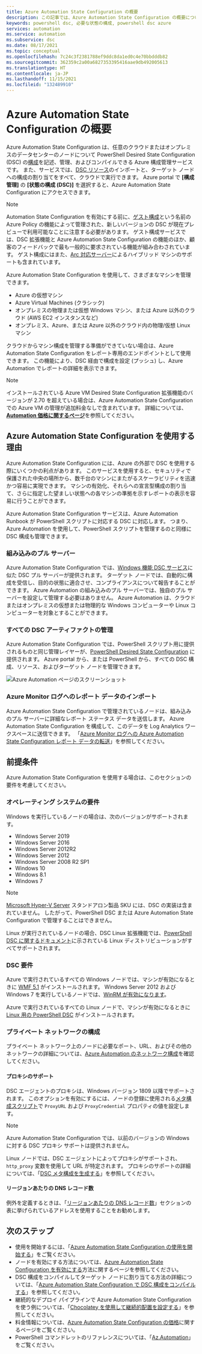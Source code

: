 ```yaml
---
title: Azure Automation State Configuration の概要
description: この記事では、Azure Automation State Configuration の概要について説明します。
keywords: powershell dsc, 必要な状態の構成, powershell dsc azure
services: automation
ms.service: automation
ms.subservice: dsc
ms.date: 08/17/2021
ms.topic: conceptual
ms.openlocfilehash: 7c24c3f2381788ef9ddc8da1ed0c4e70bbdddb82
ms.sourcegitcommit: 362359c2a00a6827353395416aae9db492005613
ms.translationtype: HT
ms.contentlocale: ja-JP
ms.lasthandoff: 11/15/2021
ms.locfileid: "132489910"
---
```

# <a name="azure-automation-state-configuration-overview"></a>Azure Automation State Configuration の概要

Azure Automation State Configuration は、任意のクラウドまたはオンプレミスのデータセンターのノードについて PowerShell Desired State Configuration (DSC) の[構成](/powershell/scripting/dsc/configurations/configurations)を記述、管理、およびコンパイルできる Azure 構成管理サービスです。 また、サービスでは、[DSC リソース](/powershell/scripting/dsc/resources/resources)のインポートと、ターゲット ノードへの構成の割り当てをすべて、クラウドで実行できます。 Azure portal で **[構成管理]** の **[状態の構成 (DSC)]** を選択すると、Azure Automation State Configuration にアクセスできます。

> [!NOTE]
> Automation State Configuration を有効にする前に、[ゲスト構成](../governance/policy/concepts/guest-configuration.md)という名前の Azure Policy の機能によって管理された、新しいバージョンの DSC が現在プレビューで利用可能なことに注意する必要があります。 ゲスト構成サービスでは、DSC 拡張機能と Azure Automation State Configuration の機能のほか、顧客のフィードバックで最も一般的に要求されている機能が組み合わされています。 ゲスト構成にはまた、[Arc 対応サーバー](../azure-arc/servers/overview.md)によるハイブリッド マシンのサポートも含まれています。

Azure Automation State Configuration を使用して、さまざまなマシンを管理できます。

- Azure の仮想マシン
- Azure Virtual Machines (クラシック)
- オンプレミスの物理または仮想 Windows マシン、または Azure 以外のクラウド (AWS EC2 インスタンスなど)
- オンプレミス、Azure、または Azure 以外のクラウド内の物理/仮想 Linux マシン

クラウドからマシン構成を管理する準備ができていない場合は、Azure Automation State Configuration をレポート専用のエンドポイントとして使用できます。 この機能により、DSC 経由で構成を設定 (プッシュ) し、Azure Automation でレポートの詳細を表示できます。

> [!NOTE]
> インストールされている Azure VM Desired State Configuration 拡張機能のバージョンが 2.70 を超えている場合は、Azure Automation State Configuration での Azure VM の管理が追加料金なしで含まれています。 詳細については、[**Automation 価格に関するページ**](https://azure.microsoft.com/pricing/details/automation/)を参照してください。

## <a name="why-use-azure-automation-state-configuration"></a>Azure Automation State Configuration を使用する理由

Azure Automation State Configuration には、Azure の外部で DSC を使用する際にいくつかの利点があります。 このサービスを使用すると、セキュリティで保護された中央の場所から、数千台のマシンにまたがるスケーラビリティを迅速かつ容易に実現できます。 マシンの有効化、それらへの宣言型構成の割り当て、さらに指定した望ましい状態への各マシンの準拠を示すレポートの表示を容易に行うことができます。

Azure Automation State Configuration サービスは、Azure Automation Runbook が PowerShell スクリプトに対応する DSC に対応します。 つまり、Azure Automation を使用して、PowerShell スクリプトを管理するのと同様に DSC 構成も管理できます。

### <a name="built-in-pull-server"></a>組み込みのプル サーバー

Azure Automation State Configuration では、[Windows 機能 DSC サービス](/powershell/scripting/dsc/pull-server/pullserver)に似た DSC プル サーバーが提供されます。 ターゲット ノードでは、自動的に構成を受信し、目的の状態に適合させ、コンプライアンスについて報告することができます。 Azure Automation の組み込みのプル サーバーでは、独自のプル サーバーを設定して管理する必要はありません。 Azure Automation は、クラウドまたはオンプレミスの仮想または物理的な Windows コンピューターや Linux コンピューターを対象とすることができます。

### <a name="management-of-all-your-dsc-artifacts"></a>すべての DSC アーティファクトの管理

Azure Automation State Configuration では、PowerShell スクリプト用に提供されるものと同じ管理レイヤーが、[PowerShell Desired State Configuration](/powershell/scripting/dsc/overview/overview) に提供されます。 Azure portal から、または PowerShell から、すべての DSC 構成、リソース、およびターゲット ノードを管理できます。

![Azure Automation ページのスクリーンショット](./media/automation-dsc-overview/azure-automation-blade.png)

### <a name="import-of-reporting-data-into-azure-monitor-logs"></a>Azure Monitor ログへのレポート データのインポート

Azure Automation State Configuration で管理されているノードは、組み込みのプル サーバーに詳細なレポート ステータス データを送信します。 Azure Automation State Configuration を構成して、このデータを Log Analytics ワークスペースに送信できます。 「[Azure Monitor ログへの Azure Automation State Configuration レポート データの転送](automation-dsc-diagnostics.md)」を参照してください。

## <a name="prerequisites"></a>前提条件

Azure Automation State Configuration を使用する場合は、このセクションの要件を考慮してください。

### <a name="operating-system-requirements"></a>オペレーティング システムの要件

Windows を実行しているノードの場合は、次のバージョンがサポートされます。

- Windows Server 2019
- Windows Server 2016
- Windows Server 2012R2
- Windows Server 2012
- Windows Server 2008 R2 SP1
- Windows 10
- Windows 8.1
- Windows 7

>[!NOTE]
>[Microsoft Hyper-V Server](/windows-server/virtualization/hyper-v/hyper-v-server-2016) スタンドアロン製品 SKU には、DSC の実装は含まれていません。 したがって、PowerShell DSC または Azure Automation State Configuration で管理することはできません。

Linux が実行されているノードの場合、DSC Linux 拡張機能では、[PowerShell DSC に関するドキュメント](/powershell/scripting/dsc/getting-started/lnxgettingstarted)に示されている Linux ディストリビューションがすべてサポートされます。

### <a name="dsc-requirements"></a>DSC 要件

Azure で実行されているすべての Windows ノードでは、マシンが有効になるときに [WMF 5.1](/powershell/scripting/wmf/setup/install-configure) がインストールされます。 Windows Server 2012 および Windows 7 を実行しているノードでは、[WinRM が有効になります](/powershell/scripting/dsc/troubleshooting/troubleshooting#winrm-dependency)。

Azure で実行されているすべての Linux ノードで、マシンが有効になるときに [Linux 用の PowerShell DSC](https://github.com/Microsoft/PowerShell-DSC-for-Linux) がインストールされます。

### <a name="configuration-of-private-networks"></a><a name="network-planning"></a>プライベート ネットワークの構成

プライベート ネットワーク上のノードに必要なポート、URL、およびその他のネットワークの詳細については、[Azure Automation のネットワーク構成](automation-network-configuration.md#hybrid-runbook-worker-and-state-configuration)を確認してください。

#### <a name="proxy-support"></a>プロキシのサポート

DSC エージェントのプロキシは、Windows バージョン 1809 以降でサポートされます。 このオプションを有効にするには、ノードの登録に使用される[メタ構成スクリプト](automation-dsc-onboarding.md#generate-dsc-metaconfigurations)で `ProxyURL` および `ProxyCredential` プロパティの値を設定します。

>[!NOTE]
>Azure Automation State Configuration では、以前のバージョンの Windows に対する DSC プロキシ サポートは提供されません。

Linux ノードでは、DSC エージェントによってプロキシがサポートされ、`http_proxy` 変数を使用して URL が特定されます。 プロキシのサポートの詳細については、「[DSC メタ構成を生成する](automation-dsc-onboarding.md#generate-dsc-metaconfigurations)」を参照してください。

#### <a name="dns-records-per-region"></a>リージョンあたりの DNS レコード数

例外を定義するときは、「[リージョンあたりの DNS レコード数](how-to/automation-region-dns-records.md)」セクションの表に挙げられているアドレスを使用することをお勧めします。

## <a name="next-steps"></a>次のステップ

- 使用を開始するには、「[Azure Automation State Configuration の使用を開始する](automation-dsc-getting-started.md)」をご覧ください。
- ノードを有効にする方法については、[Azure Automation State Configuration を有効にする](automation-dsc-onboarding.md)方法に関するページを参照してください。
- DSC 構成をコンパイルしてターゲット ノードに割り当てる方法の詳細については、「[Azure Automation State Configuration で DSC 構成をコンパイルする](automation-dsc-compile.md)」を参照してください。
- 継続的なデプロイ パイプラインで Azure Automation State Configuration を使う例については、「[Chocolatey を使用して継続的配置を設定する](automation-dsc-cd-chocolatey.md)」を参照してください。
- 料金情報については、[Azure Automation State Configuration の価格](https://azure.microsoft.com/pricing/details/automation/)に関するページをご覧ください。
- PowerShell コマンドレットのリファレンスについては、「[Az.Automation](/powershell/module/az.automation)」をご覧ください。
